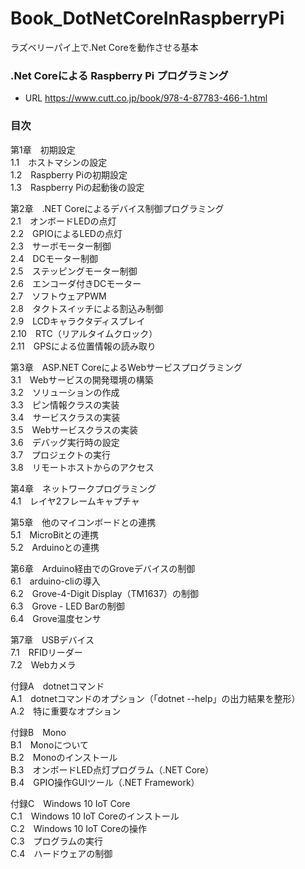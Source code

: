 # Book_DotNetCoreInRaspberryPi
ラズベリーパイ上で.Net Coreを動作させる基本  

### .Net Coreによる Raspberry Pi プログラミング
+ URL https://www.cutt.co.jp/book/978-4-87783-466-1.html


### 目次
第1章　初期設定  
1.1　ホストマシンの設定  
1.2　Raspberry Piの初期設定  
1.3　Raspberry Piの起動後の設定 
  
第2章　.NET Coreによるデバイス制御プログラミング  
2.1　オンボードLEDの点灯  
2.2　GPIOによるLEDの点灯  
2.3　サーボモーター制御  
2.4　DCモーター制御  
2.5　ステッピングモーター制御  
2.6　エンコーダ付きDCモーター  
2.7　ソフトウェアPWM  
2.8　タクトスイッチによる割込み制御  
2.9　LCDキャラクタディスプレイ  
2.10　RTC（リアルタイムクロック）  
2.11　GPSによる位置情報の読み取り  
  
第3章　ASP.NET CoreによるWebサービスプログラミング  
3.1　Webサービスの開発環境の構築  
3.2　ソリューションの作成  
3.3　ピン情報クラスの実装  
3.4　サービスクラスの実装  
3.5　Webサービスクラスの実装  
3.6　デバッグ実行時の設定  
3.7　プロジェクトの実行  
3.8　リモートホストからのアクセス  
  
第4章　ネットワークプログラミング  
4.1　レイヤ2フレームキャプチャ  
  
第5章　他のマイコンボードとの連携  
5.1　MicroBitとの連携  
5.2　Arduinoとの連携  
  
第6章　Arduino経由でのGroveデバイスの制御  
6.1　arduino-cliの導入  
6.2　Grove-4-Digit Display（TM1637）の制御  
6.3　Grove - LED Barの制御  
6.4　Grove温度センサ  
  
第7章　USBデバイス  
7.1　RFIDリーダー  
7.2　Webカメラ  
  
付録A　dotnetコマンド  
A.1　dotnetコマンドのオプション（「dotnet --help」の出力結果を整形）  
A.2　特に重要なオプション  
  
付録B　Mono  
B.1　Monoについて  
B.2　Monoのインストール  
B.3　オンボードLED点灯プログラム（.NET Core）  
B.4　GPIO操作GUIツール（.NET Framework）  
  
付録C　Windows 10 IoT Core  
C.1　Windows 10 IoT Coreのインストール  
C.2　Windows 10 IoT Coreの操作  
C.3　プログラムの実行  
C.4　ハードウェアの制御  

